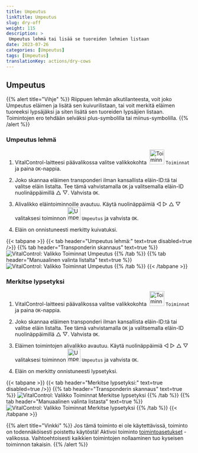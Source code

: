 ```yaml
---
title: Umpeutus
linkTitle: Umpeutus
slug: dry-off
weight: 115
description: >
 Umpeutus lehmä tai lisää se tuoreiden lehmien listaan
date: 2023-07-26
categories: [Umpeutus]
tags: [Umpeutus]
translationKey: actions/dry-cows
---
```


## Umpeutus

{{% alert title="Vihje" %}}
Riippuen lehmän alkutilanteesta, voit joko Umpeutus eläimen ja lisätä sen kuivurilistaan, tai voit merkitä eläimen tuoreeksi lypsäjäksi ja siten lisätä sen tuoreiden lypsäjien listaan. Toimintojen ero tehdään selväksi plus-symbolilla tai miinus-symbolilla.
{{% /alert %}}

### Umpeutus lehmä

1. VitalControl-laitteesi päävalikossa valitse valikkokohta &nbsp;<img src="/icons/actions.svg" width="40" align="bottom" alt="Toiminnat" /> `Toiminnat` ja paina `OK`-nappia.

2. Joko skannaa eläimen transponderi ilman kansallista eläin-ID:tä tai valitse eläin listalta. Tee tämä vahvistamalla `OK` ja valitsemalla eläin-ID nuolinäppäimillä △ ▽. Vahvista `OK`.

3. Alivalikko eläintoiminnoille avautuu. Käytä nuolinäppäimiä ◁ ▷ △ ▽ valitaksesi toiminnon <img src="/icons/actions/dryoff-plus.svg" width="35" align="bottom" alt="Umpeutus" /> `Umpeutus` ja vahvista `OK`.

4. Eläin on onnistuneesti merkitty kuivatuksi.

{{< tabpane >}}
{{< tab header="Umpeutus lehmä:" text=true disabled=true />}}
{{% tab header="Transponderin skannaus" text=true %}}
![VitalControl: Valikko Toiminnat Umpeutus](../images/dryoff-scan.png "Umpeutus lehmä")
{{% /tab %}}
{{% tab header="Manuaalinen valinta listalta" text=true %}}
![VitalControl: Valikko Toiminnat Umpeutus](../images/dryoff.png "Umpeutus lehmä")
{{% /tab %}}
{{< /tabpane >}}

### Merkitse lypsetyksi

1. VitalControl-laitteesi päävalikossa valitse valikkokohta &nbsp;<img src="/icons/actions.svg" width="40" align="bottom" alt="Toiminnat" /> `Toiminnat` ja paina `OK`-nappia.

2. Joko skannaa eläimen transponderi ilman kansallista eläin-ID:tä tai valitse eläin listalta. Tee tämä vahvistamalla `OK` ja valitsemalla eläin-ID nuolinäppäimillä △ ▽. Vahvista `OK`.

3. Eläimen toimintojen alivalikko avautuu. Käytä nuolinäppäimiä ◁ ▷ △ ▽ valitaksesi toiminnon <img src="/icons/actions/dryoff-minus.svg" width="35" align="bottom" alt="Umpeutus" /> `Umpeutus` ja vahvista `OK`.

4. Eläin on merkitty onnistuneesti lypsetyksi.

{{< tabpane >}}
{{< tab header="Merkitse lypsetyksi:" text=true disabled=true />}}
{{% tab header="Transponderin skannaus" text=true %}}
![VitalControl: Valikko Toiminnat Merkitse lypsetyksi](../images/lactated-scan.png "Merkitse lypsetyksi")
{{% /tab %}}
{{% tab header="Manuaalinen valinta listasta" text=true %}}
![VitalControl: Valikko Toiminnat Merkitse lypsetyksi](../images/lactated.png "Merkitse lypsetyksi")
{{% /tab %}}
{{< /tabpane >}}

{{% alert title="Vinkki" %}}
Jos tämä toiminto ei ole käytettävissä, toiminto on todennäköisesti poistettu käytöstä! Aktivoi toiminto [toimintoasetukset](../setting/) -valikossa. Vaihtoehtoisesti kaikkien toimintojen nollaaminen tuo kyseisen toiminnon takaisin.
{{% /alert %}}
